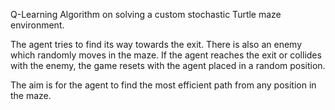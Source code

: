 
Q-Learning Algorithm on solving a custom stochastic Turtle maze environment.

The agent tries to find its way towards the exit. There is also an enemy which randomly moves in the maze. If the agent reaches the exit or collides with the enemy, the game resets with the agent placed in a random position.

The aim is for the agent to find the most efficient path from any position in the maze.
